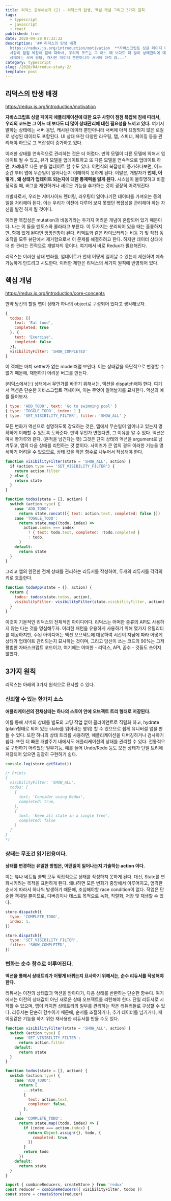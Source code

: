 ```yaml
---
title: 리덕스 공부해보기 (2) - 리덕스의 탄생, 핵심 개념 그리고 3가지 원칙.
tags:
  - typescript
  - javascript
  - react
published: true
date: 2020-04-28 07:33:32
description: '## 리덕스의 탄생 배경
  https://redux.js.org/introduction/motivation  **자바스크립트 싱글 페이지 애플리케이션에 대한 요구
  사항이 점점 복잡해 짐에 따라서, 우리의 코드는 그 어느 때 보다도 더 많이 상태관리에 대한 필요성을 느끼고 있다.** 여기서 말하는
  상태에는 서버 응답, 캐시된 데이터 뿐만아니라 서버에 아직 요...'
category: typescript
slug: /2020/04/redux-study-2/
template: post
---
```


## 리덕스의 탄생 배경

https://redux.js.org/introduction/motivation

**자바스크립트 싱글 페이지 애플리케이션에 대한 요구 사항이 점점 복잡해 짐에 따라서, 우리의 코드는 그 어느 때 보다도 더 많이 상태관리에 대한 필요성을 느끼고 있다.** 여기서 말하는 상태에는 서버 응답, 캐시된 데이터 뿐만아니라 서버에 아직 요청되지 않은 로컬로 생성된 데이터도 포함된다. UI 상태 또한 다양한 라우팅, 탭, 스피너, 페이징 등을 관리해야 하므로 그 복잡성이 증가하고 있다.

이러한 상태를 연속적으로 관리하는 것은 더 어렵다. 만약 모델이 다른 모델에 의해서 업데이트 될 수 있고, 뷰가 모델을 업데이트하고 또 다른 모델을 연속적으로 업데이트 하면, 차례대로 다른 뷰를 업데이트 할 수도 있다. 이런식의 복잡성이 증가하다보면, 어느 순간 부터 앱에 무슨일이 일어나는지 이해하지 못하게 된다. 이말은, 개발자가 **언제, 어떻게 , 왜 상태가 업데이트 되는지에 대한 통제력을 잃게 된다.** 시스템이 불투명하고 비결정적일 때, 버그를 재현하거나 새로운 기능을 추가하는 것이 굉장히 어려워진다.

개발자로서, 우리는 서버사이드 렌더링, 라우팅이 일어나기전 데이터를 가져오는 등의 일을 처리해야 된다. 이는 우리가 이전에 다루어 보지 못했던 복잡성을 관리해야 하는 자신을 발견 하게 될 것이다.

이러한 복잡성은 mutation과 비동기라는 두가지 어려운 개념이 혼합되어 있기 때문이다. 나는 이 둘을 멘토스와 콜라라고 부른다. 이 두가지는 분리되어 있을 때는 훌륭하지만, 함께 있게 된다면 엉망진창이 된다. 리액트와 같은 라이브러리는 비동 기 및 직접 돔조작을 모두 뷰단에서 제거함으로서 이 문제를 해결하려고 한다. 하지만 데이터 상태에 대 한 관리는 전적으로 개발자의 몫이다. 여기에서 바로 Redux가 필요해진다.

리덕스는 이러한 상태 변화를, 업데이트가 언제 어떻게 일어날 수 있는지 제한하여 예측가능하게 만드려고 시도한다. 이러한 제한은 리덕스의 세가지 원칙에 반영되어 있다.

## 핵심 개념

https://redux.js.org/introduction/core-concepts

만약 당신의 할일 앱이 상태가 하나의 object로 구성되어 있다고 생각해보자.

```javascript
{
  todos: [{
    text: 'Eat food',
    completed: true
  }, {
    text: 'Exercise',
    completed: false
  }],
  visibilityFilter: 'SHOW_COMPLETED'
}
```

이 객체는 마치 setter가 없는 model처럼 보인다. 이는 상태값을 독단적으로 변경할 수 없기 때문에, 재현하기 어려운 버그를 만든다.

(리덕스에서는) 상태에서 무언가를 바꾸기 위해서는, 액션을 dispatch해야 한다. 여기서 액션은 단순한 자바스크립트 객체이며, 이는 무엇이 일어날지를 묘사한다. 액션의 예를 들어보자.

```javascript
{ type: 'ADD_TODO', text: 'Go to swimming pool' }
{ type: 'TOGGLE_TODO', index: 1 }
{ type: 'SET_VISIBILITY_FILTER', filter: 'SHOW_ALL' }
```

모든 변화가 액션으로 설명하도록 강요하는 것은, 앱에서 무슨일이 일어나고 있는지 명확하게 이해할 수 있도록 도와준다. 만약 무언가 변했다면, 그 이유를 알 수 있다. 액션은 마치 빵가루와 같다. (흔적을 남긴다는 뜻) 그것은 단지 상태와 액션을 argument로 남겨두고, 앱의 다음 상태를 리턴하는 것 뿐이다. 사이즈가 큰 앱의 경우 이러한 기능을 명세하기 어려울 수 있으므로, 상태 값을 작은 함수로 나누어서 작성해야 한다.

```javascript
function visibilityFilter(state = 'SHOW_ALL', action) {
  if (action.type === 'SET_VISIBILITY_FILTER') {
    return action.filter
  } else {
    return state
  }
}

function todos(state = [], action) {
  switch (action.type) {
    case 'ADD_TODO':
      return state.concat([{ text: action.text, completed: false }])
    case 'TOGGLE_TODO':
      return state.map((todo, index) =>
        action.index === index
          ? { text: todo.text, completed: !todo.completed }
          : todo,
      )
    default:
      return state
  }
}
```

그리고 앱의 완전한 전체 상태를 관리하는 리듀서를 작성하여, 두개의 리듀서를 각각의 키로 호출한다.

```javascript
function todoApp(state = {}, action) {
  return {
    todos: todos(state.todos, action),
    visibilityFilter: visibilityFilter(state.visibilityFilter, action),
  }
}
```

이것이 기본적인 리덕스의 전체적인 아이디어다. 리덕스는 어떠한 종류의 API도 사용하지 않는 다는 것을 명심해두자. 이러한 패턴을 유용하게 사용하기 위해 몇가지 유틸리티를 제공하지만, 주된 아이디어는 액션 오브젝트에 대응하여 시간이 지남에 따라 어떻게 상태가 업데이트 관리되는지 묘사하는 것이며, 그리고 당신이 쓰는 코드의 90%는 그저 평범한 자바스크립트 코드이고, 여기에는 어떠한 - 리덕스, API, 꼼수 - 것들도 쓰이지 않았다.

## 3가지 원칙

리덕스는 아래의 3가지 원칙으로 묘사할 수 있다.

### 신뢰할 수 있는 한가지 소스

**애플리케이션의 전채상테는 하나의 스토어 안에 오브젝트 트리 형태로 저장된다.**

이를 통해 서버의 상태를 별도의 코딩 작업 없이 클라이언트로 직렬화 하고, hydrate (plain형태로 되어 있는 state를 읽어내는 행위) 할 수 있으므로 쉽게 유니버설 앱을 만들 수 있다. 또한 하나의 상태 트리를 사용하면, 애플리케이션을 디버깅하거나 검사하기 쉽다. 또한 더 빠른 개발주기 내에서도 애플리케이션의 상태를 관리할 수 있다. 전통적으로 구현하기 어려웠던 일부기능, 예를 들어 Undo/Redo 등도 모든 상태가 단일 트리에 저장되어 있으면 굉장히 구현하기 쉽다.

```javascript
console.log(store.getState())

/* Prints
{
  visibilityFilter: 'SHOW_ALL',
  todos: [
    {
      text: 'Consider using Redux',
      completed: true,
    },
    {
      text: 'Keep all state in a single tree',
      completed: false
    }
  ]
}
*/
```

### 상태는 무조건 읽기전용이다.

**상태를 변경하는 유일한 방법은, 어떤일이 일어나는지 기술하는 action 이다.**

이는 뷰나 네트웤 콜백 모두 직접적으로 상태를 작성하지 못하게 된다. 대신, State를 변화시키려는 목적을 표현하게 된다. 왜냐하면 모든 변화가 중앙에서 이루어지고, 엄격한 순서에 따라서 하나씩 발생하기 때문에, 조심해야할 race condition이 없다. 작업은 단순한 객체일 뿐이므로, 디버깅이나 테스트 목적으로 녹화, 직렬화, 저장 및 재생할 수 있다.

```javascript
store.dispatch({
  type: 'COMPLETE_TODO',
  index: 1,
})

store.dispatch({
  type: 'SET_VISIBILITY_FILTER',
  filter: 'SHOW_COMPLETED',
})
```

### 변화는 순수 함수로 이루어진다.

**액션을 통해서 상태트리가 어떻게 바뀌는지 묘사하기 위해서는, 순수 리듀서를 작성해야 한다.**

리듀서는 이전의 상태값과 액션을 받아다가, 다음 상태를 반환하는 단순한 함수다. 여기에서는 이전의 상태값이 아닌 새로운 상태 오브젝트를 리턴해야 한다. 단일 리듀서로 시작할 수 있으며, 앱이 커지면 상태트리의 일부를 관리하는 작은 리듀러들로 구성할 수 있다. 리듀서는 단순히 함수이기 때문에, 순서를 조절하거나, 추가 데이터를 넘기거나, 페이징같은 기능을 하기 위한 재사용한 리듀서를 만들 수도 있다.

```javascript
function visibilityFilter(state = 'SHOW_ALL', action) {
  switch (action.type) {
    case 'SET_VISIBILITY_FILTER':
      return action.filter
    default:
      return state
  }
}

function todos(state = [], action) {
  switch (action.type) {
    case 'ADD_TODO':
      return [
        ...state,
        {
          text: action.text,
          completed: false,
        },
      ]
    case 'COMPLETE_TODO':
      return state.map((todo, index) => {
        if (index === action.index) {
          return Object.assign({}, todo, {
            completed: true,
          })
        }
        return todo
      })
    default:
      return state
  }
}

import { combineReducers, createStore } from 'redux'
const reducer = combineReducers({ visibilityFilter, todos })
const store = createStore(reducer)
```
